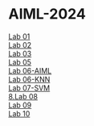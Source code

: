 # AIML-2024
[Lab 01](https://github.com/2303A51674/AIML-2024/blob/main/Lab1.ipynb)<br>
[Lab 02](https://github.com/2303A51674/AIML-2024/blob/main/Lab2.ipynb)<br>
[Lab 03](https://github.com/2303A51674/AIML-2024/blob/main/Lab3.ipynb)<br>
[Lab 05](https://github.com/2303A51674/AIML-2024/blob/main/Lab5.ipynb)<br>
[Lab 06-AIML](https://github.com/2303A51674/AIML-2024/blob/main/Lab06_AIML.ipynb)<br>
[Lab 06-KNN](https://github.com/2303A51674/AIML-2024/blob/main/Lab06.ipynb)<br>
[Lab 07-SVM](https://github.com/2303A51674/AIML-2024/blob/main/Lab07.ipynb)<br>
[8.Lab 08](https://github.com/2303A51674/AIML-2024/blob/main/Lab_08.ipynb)<br>
[Lab 09](https://github.com/2303A51674/AIML-2024/blob/main/Lab09.ipynb)<br>
[Lab 10](https://github.com/2303A51674/AIML-2024/blob/main/Lab_10.ipynb)<br>
